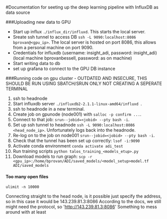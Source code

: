 #Documentation for seeting up the deep learning pipeline with InfluxDB as data source

###Uploading new data to GPU
* Start up influx ```./influx_dir/influxd```. This starts the local server.
* Sreate ssh tunnel to access DB ```ssh -L 9090:localhost:8086 bprovan@<gpu_ip>```. The local server is hosted on port 8086, this allows from a personal machine on port 9090.
* Credentials for influxdb (username: insight_adi, password: insight_adi) (local machine bprovanbessell, password: as on machine)
* Start writing data to db
* set up grafana to connect to the GPU DB instance

###Running code on gpu cluster - OUTDATED AND INSECURE, THIS SHOULD BE RUN USING SBATCH/SRUN ONLY NOT CREATING A SEPERATE TERMINAL
1. ssh to headnode
2. Start influxdb server ```./influxdb2-2.1.1-linux-amd64/influxd ```.
3. ssh to headnode in a new terminal.
4. Create job on gpunode (node001) with ```salloc -p confirm ...```.
5. Connect to that job: ```srun--jobid=<jobid> --pty bash -i```.
6. Set up ssh tunnel to headnode ```ssh -L 9090:localhost:8086 <head_node_ip>```. Unfortunately logs back into the headnode.
7. Re-log on to the job on node001 ```srun--jobid=<jobid> --pty bash -i```.
8. Check that the tunnel has been set up correctly: ```lsof -i:9090```
9. Activate conda environment ```conda activate adi_test```
10. Run training scripts ```python talos_training_<models_etup>.py```
11. Download models to run graph: ```scp -r <gpu_ip>:/home/bprovan/ADI/saved_models/<model_setup>model.tf ADI/saved_models```


#### Too many open files
```ulimit -n 10000```

Connecting straight to the head node, is it possible just specify the address, so in this case it would be 143.239.81.3:8086
According to the docs, we still might need the protocol, so 'http://143.239.81.3:8086'
Something to mess around with at least